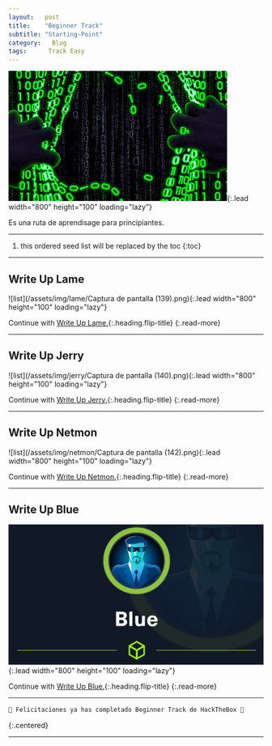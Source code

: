 ```yaml
---
layout:   post
title:    "Beginner Track"
subtitle: "Starting-Point"
category:   Blog
tags:      Track Easy 
---
```

![list](/assets/img/BeginnerTrack/BeginnerTrack.jpg){:.lead width="800" height="100" loading="lazy"}

Es una ruta de aprendisage para principiantes.

***
<!--more-->

1. this ordered seed list will be replaced by the toc
{:toc}

***

## Write Up Lame

![list](/assets/img/lame/Captura de pantalla (139).png){:.lead width="800" height="100" loading="lazy"}

Continue with [Write Up Lame.](2022-09-11-Lame-HTB.md){:.heading.flip-title}
{:.read-more}

***
## Write Up Jerry

![list](/assets/img/jerry/Captura de pantalla (140).png){:.lead width="800" height="100" loading="lazy"}

Continue with [Write Up Jerry.](2022-09-11-Jerry-HTB.md){:.heading.flip-title}
{:.read-more}

***
## Write Up Netmon

![list](/assets/img/netmon/Captura de pantalla (142).png){:.lead width="800" height="100" loading="lazy"}

Continue with [Write Up Netmon.](2022-09-11-Netmon-HTB.md){:.heading.flip-title}
{:.read-more}

***
## Write Up Blue

![list](/assets/img/blue/blue.png){:.lead width="800" height="100" loading="lazy"}

Continue with [Write Up Blue.](2022-09-11-Blue-HTB.md){:.heading.flip-title}
{:.read-more}

***
```bash
🎉 Felicitaciones ya has completado Beginner Track de HackTheBox 🎉
```
{:.centered}
***
